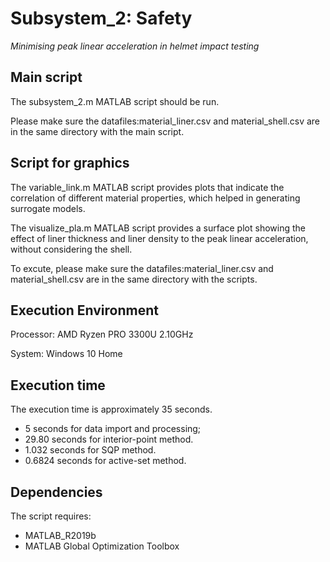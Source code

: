 Subsystem_2: Safety
=======

*Minimising peak linear acceleration in helmet impact testing*


Main script 
-------
The subsystem_2.m MATLAB script should be run.

Please make sure the datafiles:material_liner.csv and material_shell.csv are in the same directory with the main script.

Script for graphics
-------
The variable_link.m MATLAB script provides plots that indicate the correlation of different material properties, which helped in generating surrogate models.

The visualize_pla.m MATLAB script provides a surface plot showing the effect of liner thickness and liner density to the peak linear acceleration, without considering the shell.

To excute, please make sure the datafiles:material_liner.csv and material_shell.csv are in the same directory with the scripts.

Execution Environment
-------
Processor: AMD Ryzen PRO 3300U 2.10GHz

System: Windows 10 Home

Execution time
-------

The execution time is approximately 35 seconds.

- 5 seconds for data import and processing;
- 29.80 seconds for interior-point method.
- 1.032 seconds for SQP method.
- 0.6824 seconds for active-set method.

Dependencies
-------
The script requires:
- MATLAB_R2019b
- MATLAB Global Optimization Toolbox
